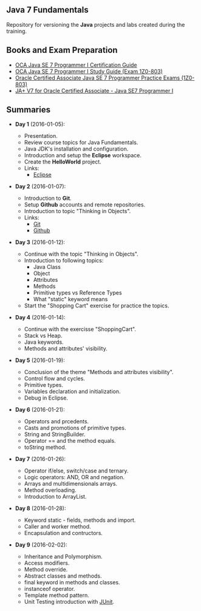 ## Java 7 Fundamentals
Repository for versioning the **Java** projects and labs created during the training.

## Books and Exam Preparation
* [OCA Java SE 7 Programmer I Certification Guide](http://www.amazon.co.uk/OCA-Java-Programmer-Certification-Guide/dp/1617291048/ref=sr_1_cc_1?s=aps&ie=UTF8&qid=1435671844&sr=1-1-catcorr&keywords=OCA+Java+SE+7+Programmer+I+Certification+Guide)
* [OCA Java SE 7 Programmer I Study Guide (Exam 1Z0-803)](http://www.amazon.co.uk/Programmer-Study-Guide-1Z0-803-Oracle/dp/0071789421/ref=sr_1_cc_3?s=aps&ie=UTF8&qid=1435671844&sr=1-3-catcorr&keywords=OCA+Java+SE+7+Programmer+I+Certification+Guide)
* [Oracle Certified Associate Java SE 7 Programmer Practice Exams (1Z0-803)](http://www.amazon.co.uk/Oracle-Certified-Associate-Programmer-Practice-ebook/dp/B007SA1GNU/ref=sr_1_fkmr3_3?s=books&ie=UTF8&qid=1435671991&sr=1-3-fkmr3&keywords=Oracle+Certified+Associate+Java+SE+7+Programmer+Practice+Exams+%281Z0-803%29)
* [JA+ V7 for Oracle Certified Associate - Java SE7 Programmer I](http://enthuware.com/index.php/mock-exams/oracle-certified-associate/java-programmer-certification-i)

## Summaries
* **Day 1** (2016-01-05):
  * Presentation.
  * Review course topics for Java Fundamentals.
  * Java JDK's installation and configuration.
  * Introduction and setup the **Eclipse** workspace.
  * Create the **HelloWorld** project.
  * Links:
	* [Eclipse](https://www.eclipse.org/)

* **Day 2** (2016-01-07):
  * Introduction to **Git**.
  * Setup **Github** accounts and remote repositories.
  * Introduction to topic "Thinking in Objects".
  * Links:
	* [Git](http://git-scm.com/)
	* [Github](https://github.com/)

* **Day 3** (2016-01-12):
  * Continue with the topic "Thinking in Objects".
  * Introduction to following topics:
  	* Java Class
  	* Object
  	* Attributes
  	* Methods
  	* Primitive types vs Reference Types
  	* What "static" keyword means
  * Start the "Shopping Cart" exercise for practice the topics.

* **Day 4** (2016-01-14):
  * Continue with the exercisse "ShoppingCart".
  * Stack vs Heap.
  * Java keywords.
  * Methods and attributes' visibility.

* **Day 5** (2016-01-19):
  * Conclusion of the theme "Methods and attributes visibility".
  * Control flow and cycles.
  * Primitive types.
  * Variables declaration and initialization.
  * Debug in Eclipse.

* **Day 6** (2016-01-21):
  * Operators and prcedents.
  * Casts and promotions of primitive types.
  * String and StringBuilder.
  * Operator == and the method equals.
  * toString method.

* **Day 7** (2016-01-26):
  * Operator if/else, switch/case and ternary.
  * Logic operators: AND, OR and negation.
  * Arrays and multidimensionals arrays.
  * Method overloading.
  * Introduction to ArrayList.

* **Day 8** (2016-01-28):
  * Keyword static - fields, methods and import.
  * Caller and worker method.
  * Encapsulation and contructors.

* **Day 9** (2016-02-02):
  * Inheritance and Polymorphism.
  * Access modifiers.
  * Method override.
  * Abstract classes and methods.
  * final keyword in methods and classes.
  * instanceof operator.
  * Template method pattern.
  * Unit Testing introduction with [JUnit](http://junit.org/).